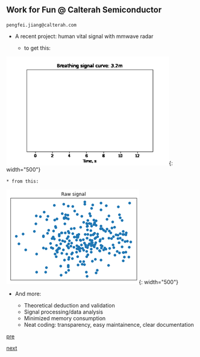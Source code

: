 ## Work for Fun @ Calterah Semiconductor

`pengfei.jiang@calterah.com`

* A recent project: human vital signal with mmwave radar

    * to get this:

![demo](../img/calterah_vitaldemo.gif){: width="500"}

    * from this:

![curve](../img/calterah_vitalraw.png){: width="500"}

* And more:

    * Theoretical deduction and validation
    * Signal processing/data analysis
    * Minimized memory consumption
    * Neat coding: transparency, easy maintainence, clear documentation

[pre](./pg0.md)

[next](./pg2.md)
